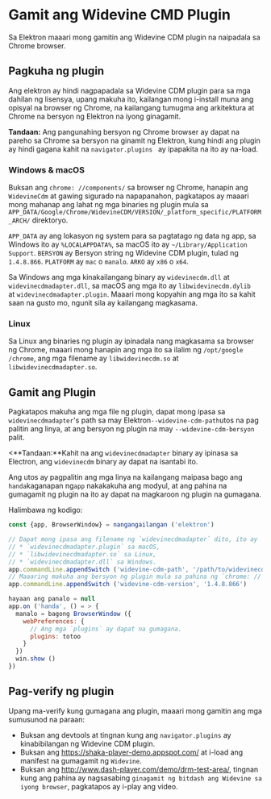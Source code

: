 # Gamit ang Widevine CMD Plugin

Sa Elektron maaari mong gamitin ang Widevine CDM plugin na naipadala sa Chrome browser.

## Pagkuha ng plugin

Ang elektron ay hindi nagpapadala sa Widevine CDM plugin para sa mga dahilan ng lisensya, upang makuha ito, kailangan mong i-install muna ang opisyal na browser ng Chrome, na kailangang tumugma ang arkitektura at Chrome na bersyon ng Elektron na iyong ginagamit.

**Tandaan:** Ang pangunahing bersyon ng Chrome browser ay dapat na pareho sa Chrome sa bersyon na ginamit ng Elektron, kung hindi ang plugin ay hindi gagana kahit na `navigator.plugins ` ay ipapakita na ito ay na-load.

### Windows & macOS

Buksan ang `chrome: //components/` sa browser ng Chrome, hanapin ang `WidevineCdm` at gawing sigurado na napapanahon, pagkatapos ay maaari mong mahanap ang lahat ng mga binaries ng plugin mula sa `APP_DATA/Google/Chrome/WidevineCDM/VERSION/_platform_specific/PLATFORM_ARCH/` direktoryo.

`APP_DATA` ay ang lokasyon ng system para sa pagtatago ng data ng app, sa Windows ito ay `%LOCALAPPDATA%`, sa macOS ito ay `~/Library/Application Support`. `BERSYON` ay Bersyon string ng Widevine CDM plugin, tulad ng `1.4.8.866`. `PLATFORM` ay `mac` o `manalo`. `ARKO` ay `x86` o `x64`.

Sa Windows ang mga kinakailangang binary ay `widevinecdm.dll` at `widevinecdmadapter.dll`, sa macOS ang mga ito ay `libwidevinecdm.dylib ` at `widevinecdmadapter.plugin`. Maaari mong kopyahin ang mga ito sa kahit saan na gusto mo, ngunit sila ay kailangang magkasama.

### Linux

Sa Linux ang binaries ng plugin ay ipinadala nang magkasama sa browser ng Chrome, maaari mong hanapin ang mga ito sa ilalim ng `/opt/google /chrome`, ang mga filename ay `libwidevinecdm.so` at `libwidevinecdmadapter.so`.

## Gamit ang Plugin

Pagkatapos makuha ang mga file ng plugin, dapat mong ipasa sa `widevinecdmadapter`'s path sa may Elektron`--widevine-cdm-path`utos na pag palitin ang linya, at ang bersyon ng plugin na may `--widevine-cdm-bersyon` palit.

<**Tandaan:**Kahit na ang ` widevinecdmadapter ` binary ay ipinasa sa Electron, ang ` widevinecdm ` binary ay dapat na isantabi ito.

Ang utos ay pagpalitin ang mga linya na kailangang maipasa bago ang `handa`kaganapan ng`app` nakakakuha ang modyul, at ang pahina na gumagamit ng plugin na ito ay dapat na magkaroon ng plugin na gumagana.

Halimbawa ng kodigo:

```javascript
const {app, BrowserWindow} = nangangailangan ('elektron')

// Dapat mong ipasa ang filename ng `widevinecdmadapter` dito, ito ay
// * `widevinecdmadapter.plugin` sa macOS,
// * `libwidevinecdmadapter.so` sa Linux,
// * `widevinecdmadapter.dll` sa Windows.
app.commandLine.appendSwitch ('widevine-cdm-path', '/path/to/widevinecdmadapter.plugin')
// Maaaring makuha ang bersyon ng plugin mula sa pahina ng `chrome: // plugin 'sa Chrome.
app.commandLine.appendSwitch ('widevine-cdm-version', '1.4.8.866')

hayaan ang panalo = null
app.on ('handa', () = > {
  manalo = bagong BrowserWindow ({
    webPreferences: {
      // Ang mga `plugins` ay dapat na gumagana.
      plugins: totoo
    }
  })
  win.show ()
})
```

## Pag-verify ng plugin

Upang ma-verify kung gumagana ang plugin, maaari mong gamitin ang mga sumusunod na paraan:

* Buksan ang devtools at tingnan kung ang `navigator.plugins` ay kinabibilangan ng Widevine CDM plugin.
* Buksan ang https://shaka-player-demo.appspot.com/ at i-load ang manifest na gumagamit ng `Widevine`.
* Buksan ang http://www.dash-player.com/demo/drm-test-area/, tingnan kung ang pahina ay nagsasabing `ginagamit ng bitdash ang Widevine sa iyong browser`, pagkatapos ay i-play ang video.